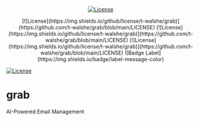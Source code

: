 <div align="center">
    <a href="https://github.com/t-walshe/grab/blob/main/LICENSE"><img src="https://img.shields.io/github/license/t-walshe/grab" alt="License"></a>
</div>

<p align="center">
    [![License](https://img.shields.io/github/license/t-walshe/grab)](https://github.com/t-walshe/grab/blob/main/LICENSE)
    [![License](https://img.shields.io/github/license/t-walshe/grab)](https://github.com/t-walshe/grab/blob/main/LICENSE)
    [![License](https://img.shields.io/github/license/t-walshe/grab)](https://github.com/t-walshe/grab/blob/main/LICENSE)
    ![Badge Label](https://img.shields.io/badge/label-message-color)
</p>

[![License](https://img.shields.io/github/license/t-walshe/grab)](https://github.com/t-walshe/grab/blob/main/LICENSE)



# grab
AI-Powered Email Management


